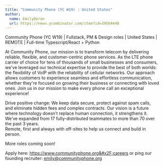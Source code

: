```yaml
---
title: "Community Phone (YC W19) : United States"
author:
  name: EmilyDoran
  url: https://news.ycombinator.com/item?id=39564440
---
```

Community Phone (YC W19) | Fullstack, PM &amp; Design roles | United States | REMOTE | Full-time Typescript&#x2F;React + Python

At Community Phone, our mission is to transform telecom by delivering reliable, flexible, and customer-centric phone services. As the LTE phone carrier of choice for tens of thousands of small businesses and consumers, we&#x27;ve leveraged our technical expertise to provide the best of both worlds: the flexibility of VoIP with the reliability of cellular networks. Our approach allows customers to experience seamless and effortless communication, whether they&#x27;re focused on growing their business or connecting with loved ones. Join us in our mission to make every phone call an exceptional experience!

Drive positive change: We keep data secure, protect against spam calls, and eliminate hidden fees and complex contracts. Our vision is a future where technology doesn’t replace human connection, it strengthens it.
We’ve expanded from 17 fully-distributed teammates to more than 70 over the past 3 years.  
Remote, first and always with off-sites to help us connect and build in person.

More roles coming soon!

Apply here: <a href="https:&#x2F;&#x2F;www.communityphone.org&#x2F;careers">https:&#x2F;&#x2F;www.communityphone.org&#x2F;careers</a> or ping our founding recruiter: emily@communityphone.org
